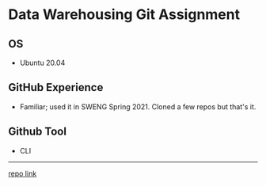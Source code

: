 # Data Warehousing Git Assignment

## OS
- Ubuntu 20.04

## GitHub Experience
- Familiar; used it in SWENG Spring 2021. Cloned a few repos but that's it.

## Github Tool
- CLI

-----------------

[repo link](https://github.com/rywards/dwAssignment01)

